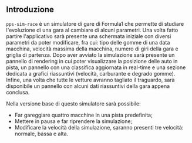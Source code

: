 ## Introduzione

`pps-sim-race` è un simulatore di gare di Formula1 che permette di studiare l'evoluzione di una gara al cambiare di alcuni parametri. Una volta fatto partire l'applicativo sarà presente una schermata iniziale con diversi parametri da poter modificare, fra cui: tipo delle gomme di una data macchina, velocità massima della macchina, numero di giri della gara e griglia di partenza. Dopo aver avviato la simulazione sarà presente un pannello di rendering in cui poter visualizzare la posizione delle auto in pista, un pannello con una classifica aggiornata in real-time e una sezione dedicata a grafici riassuntivi (velocità, carburante e degrado gomme). Infine, una volta che tutte le vetture avranno tagliato il traguardo, sarà disponibile un pannello con alcuni dati riassuntivi della gara appena conclusa.

Nella versione base di questo simulatore sarà possibile:
- Far gareggiare quattro macchine in una pista predefinita; 
- Mettere in pausa e far riprendere la simulazione;
- Modificare la velocità della simulazione, saranno presenti tre velocità: normale, bassa e alta.
